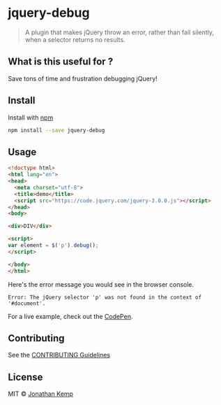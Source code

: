 # jquery-debug

> A plugin that makes jQuery throw an error, rather than fail silently, when a selector returns no results.

## What is this useful for ?

Save tons of time and frustration debugging jQuery!

## Install

Install with [npm](https://npmjs.org/package/jquery-debug)

```bash
npm install --save jquery-debug
```

## Usage

```html
<!doctype html>
<html lang="en">
<head>
  <meta charset="utf-8">
  <title>demo</title>
  <script src="https://code.jquery.com/jquery-3.0.0.js"></script>
</head>
<body>

<div>DIV</div>

<script>
var element = $('p').debug();
</script>

</body>
</html>
```

Here's the error message you would see in the browser console.

```
Error: The jQuery selector 'p' was not found in the context of '#document'.
```

For a live example, check out the [CodePen](http://codepen.io/jonkemp/pen/PzZdLQ?editors=1010).

## Contributing

See the [CONTRIBUTING Guidelines](https://github.com/jonkemp/inline-css/blob/master/CONTRIBUTING.md)

## License

MIT © [Jonathan Kemp](http://jonkemp.com)
